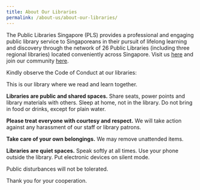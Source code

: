 ```yaml
---
title: About Our Libraries
permalink: /about-us/about-our-libraries/
---
```


The Public Libraries Singapore (PLS) provides a professional and engaging public library service to Singaporeans in their pursuit of lifelong learning and discovery through the network of 26 Public Libraries (including three regional libraries) located conveniently across Singapore. Visit us [here](https://www.nlb.gov.sg/VisitUs.aspx) and join our community [here](https://www.facebook.com/publiclibrarysg/).


Kindly observe the Code of Conduct at our libraries:

This is our library where we read and learn together.

**Libraries are public and shared spaces.**
Share seats, power points and library materials with others.
Sleep at home, not in the library.
Do not bring in food or drinks, except for plain water.

**Please treat everyone with courtesy and respect.**
We will take action against any harassment of our staff or library patrons.

**Take care of your own belongings.**
We may remove unattended items.


**Libraries are quiet spaces.**
Speak softly at all times.
Use your phone outside the library.
Put electronic devices on silent mode.

Public disturbances will not be tolerated.


Thank you for your cooperation.
